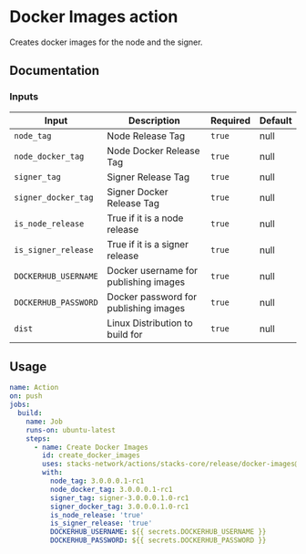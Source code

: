 # Docker Images action

Creates docker images for the node and the signer.

## Documentation

### Inputs

| Input                | Description                           | Required | Default |
| -------------------- | ------------------------------------- | -------- | ------- |
| `node_tag`           | Node Release Tag                      | `true`   | null    |
| `node_docker_tag`    | Node Docker Release Tag               | `true`   | null    |
| `signer_tag`         | Signer Release Tag                    | `true`   | null    |
| `signer_docker_tag`  | Signer Docker Release Tag             | `true`   | null    |
| `is_node_release`    | True if it is a node release          | `true`   | null    |
| `is_signer_release`  | True if it is a signer release        | `true`   | null    |
| `DOCKERHUB_USERNAME` | Docker username for publishing images | `true`   | null    |
| `DOCKERHUB_PASSWORD` | Docker password for publishing images | `true`   | null    |
| `dist`               | Linux Distribution to build for       | `true`   | null    |

## Usage

```yaml
name: Action
on: push
jobs:
  build:
    name: Job
    runs-on: ubuntu-latest
    steps:
      - name: Create Docker Images
        id: create_docker_images
        uses: stacks-network/actions/stacks-core/release/docker-images@feat/release-signer-alongside-node
        with:
          node_tag: 3.0.0.0.1-rc1
          node_docker_tag: 3.0.0.0.1-rc1
          signer_tag: signer-3.0.0.0.1.0-rc1
          signer_docker_tag: 3.0.0.0.1.0-rc1
          is_node_release: 'true'
          is_signer_release: 'true'
          DOCKERHUB_USERNAME: ${{ secrets.DOCKERHUB_USERNAME }}
          DOCKERHUB_PASSWORD: ${{ secrets.DOCKERHUB_PASSWORD }}
```

